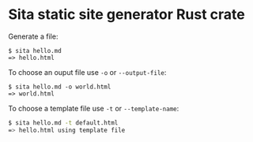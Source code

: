 # Sita static site generator Rust crate

Generate a file:

```
$ sita hello.md
=> hello.html
```

To choose an ouput file use `-o` or `--output-file`:

```
$ sita hello.md -o world.html
=> world.html
```

To choose a template file use `-t` or `--template-name`:

```sh
$ sita hello.md -t default.html
=> hello.html using template file
```
